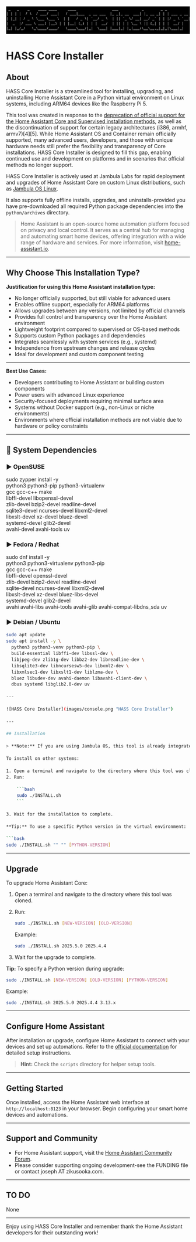 ![HASS Core Installer](images/banner.png "HASS Core Installer")

# HASS Core Installer

## About

HASS Core Installer is a streamlined tool for installing, upgrading, and uninstalling Home Assistant Core in a Python virtual environment on Linux systems, including ARM64 devices like the Raspberry Pi 5.

This tool was created in response to the [deprecation of official support for the Home Assistant Core and Supervised installation methods](https://community.home-assistant.io/t/feedback-requested-deprecating-core-supervised-i386-armhf-armv7/880968), as well as the discontinuation of support for certain legacy architectures (i386, armhf, armv7)[4][5]. While Home Assistant OS and Container remain officially supported, many advanced users, developers, and those with unique hardware needs still prefer the flexibility and transparency of Core installations. HASS Core Installer is designed to fill this gap, enabling continued use and development on platforms and in scenarios that official methods no longer support.

HASS Core Installer is actively used at Jambula Labs for rapid deployment and upgrades of Home Assistant Core on custom Linux distributions, such as [Jambula OS Linux](https://github.com/zikusooka/jambula-OS/).

It also supports fully offline installs, upgrades, and uninstalls-provided you have pre-downloaded all required Python package dependencies into the `python/archives` directory.

> Home Assistant is an open-source home automation platform focused on privacy and local control. It serves as a central hub for managing and automating smart home devices, offering integration with a wide range of hardware and services. For more information, visit [home-assistant.io](https://home-assistant.io/).

---

## Why Choose This Installation Type?

**Justification for using this Home Assistant installation type:**

- No longer officially supported, but still viable for advanced users
- Enables offline support, especially for ARM64 platforms
- Allows upgrades between any versions, not limited by official channels
- Provides full control and transparency over the Home Assistant environment
- Lightweight footprint compared to supervised or OS-based methods
- Supports custom Python packages and dependencies
- Integrates seamlessly with system services (e.g., systemd)
- Independence from upstream changes and release cycles
- Ideal for development and custom component testing

---

**Best Use Cases:**

- Developers contributing to Home Assistant or building custom components
- Power users with advanced Linux experience
- Security-focused deployments requiring minimal surface area
- Systems without Docker support (e.g., non-Linux or niche environments)
- Environments where official installation methods are not viable due to hardware or policy constraints

---

## 🧱 System Dependencies


### ▶️ OpenSUSE
sudo zypper install -y \
  python3 python3-pip python3-virtualenv \
  gcc gcc-c++ make \
  libffi-devel libopenssl-devel \
  zlib-devel bzip2-devel readline-devel \
  sqlite3-devel ncurses-devel libxml2-devel \
  libxslt-devel xz-devel bluez-devel \
  systemd-devel glib2-devel \
  avahi-devel avahi-tools uv

### ▶️ Fedora / Redhat

sudo dnf install -y \
  python3 python3-virtualenv python3-pip \
  gcc gcc-c++ make \
  libffi-devel openssl-devel \
  zlib-devel bzip2-devel readline-devel \
  sqlite-devel ncurses-devel libxml2-devel \
  libxslt-devel xz-devel bluez-libs-devel \
  systemd-devel glib2-devel \
  avahi avahi-libs avahi-tools avahi-glib avahi-compat-libdns_sda uv

### ▶️ Debian / Ubuntu

```bash
sudo apt update
sudo apt install -y \
  python3 python3-venv python3-pip \
  build-essential libffi-dev libssl-dev \
  libjpeg-dev zlib1g-dev libbz2-dev libreadline-dev \
  libsqlite3-dev libncursesw5-dev libxml2-dev \
  libxmlsec1-dev libxslt1-dev liblzma-dev \
  bluez libudev-dev avahi-daemon libavahi-client-dev \
  dbus systemd libglib2.0-dev uv

---

![HASS Core Installer](images/console.png "HASS Core Installer")

---

## Installation

> **Note:** If you are using Jambula OS, this tool is already integrated. Simply run the setup tool included with the OS.

To install on other systems:

1. Open a terminal and navigate to the directory where this tool was cloned.
2. Run:

    ```bash
    sudo ./INSTALL.sh
    ```

3. Wait for the installation to complete.

**Tip:** To use a specific Python version in the virtual environment:

```bash
sudo ./INSTALL.sh "" "" [PYTHON-VERSION]
```

---

## Upgrade

To upgrade Home Assistant Core:

1. Open a terminal and navigate to the directory where this tool was cloned.
2. Run:

    ```bash
    sudo ./INSTALL.sh [NEW-VERSION] [OLD-VERSION]
    ```
    Example:
    ```bash
    sudo ./INSTALL.sh 2025.5.0 2025.4.4
    ```

3. Wait for the upgrade to complete.

**Tip:** To specify a Python version during upgrade:

```bash
sudo ./INSTALL.sh [NEW-VERSION] [OLD-VERSION] [PYTHON-VERSION]
```
Example:
```bash
sudo ./INSTALL.sh 2025.5.0 2025.4.4 3.13.x
```

---

## Configure Home Assistant

After installation or upgrade, configure Home Assistant to connect with your devices and set up automations. Refer to the [official documentation](https://www.home-assistant.io/docs/) for detailed setup instructions.

> **Hint:** Check the `scripts` directory for helper setup tools.

---

## Getting Started

Once installed, access the Home Assistant web interface at `http://localhost:8123` in your browser. Begin configuring your smart home devices and automations.

---

## Support and Community

- For Home Assistant support, visit the [Home Assistant Community Forum](https://community.home-assistant.io/).
- Please consider supporting ongoing development-see the FUNDING file or contact joseph AT zikusooka.com.

---

## TO DO

None

---

Enjoy using HASS Core Installer and remember thank the Home Assistant developers for their outstanding work!
